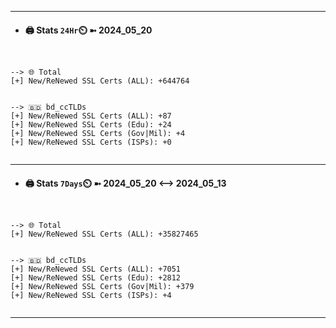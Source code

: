 

---
- #### 🖨️ **Stats** `24Hr`⏲️ ➼ 2024_05_20
```console


--> 🌐 Total
[+] New/ReNewed SSL Certs (ALL): +644764


--> 🇧🇩 bd_ccTLDs
[+] New/ReNewed SSL Certs (ALL): +87
[+] New/ReNewed SSL Certs (Edu): +24
[+] New/ReNewed SSL Certs (Gov|Mil): +4
[+] New/ReNewed SSL Certs (ISPs): +0


```

---
- #### 🖨️ **Stats** `7Days`⏲️ ➼ 2024_05_20 <--> 2024_05_13
```console


--> 🌐 Total
[+] New/ReNewed SSL Certs (ALL): +35827465


--> 🇧🇩 bd_ccTLDs
[+] New/ReNewed SSL Certs (ALL): +7051
[+] New/ReNewed SSL Certs (Edu): +2812
[+] New/ReNewed SSL Certs (Gov|Mil): +379
[+] New/ReNewed SSL Certs (ISPs): +4


```

---

